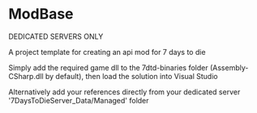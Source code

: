 # ModBase

DEDICATED SERVERS ONLY

A project template for creating an api mod for 7 days to die

Simply add the required game dll to the 7dtd-binaries folder (Assembly-CSharp.dll by default), then load the solution into Visual Studio

Alternatively add your references directly from your dedicated server '7DaysToDieServer_Data/Managed' folder
